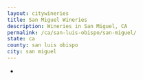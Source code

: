 ```yaml
---
layout: citywineries
title: San Miguel Wineries
description: Wineries in San Miguel, CA
permalink: /ca/san-luis-obispo/san-miguel/
state: ca
county: san luis obispo
city: san miguel
---
```

-
